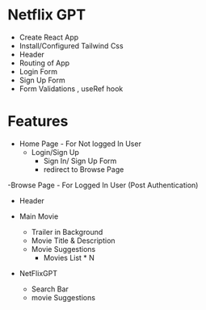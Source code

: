 # Netflix GPT

- Create React App
- Install/Configured Tailwind Css
- Header
- Routing of App
- Login Form
- Sign Up Form
- Form Validations , useRef hook

# Features

- Home Page - For Not logged In User
  - Login/Sign Up
    - Sign In/ Sign Up Form
    - redirect to Browse Page

-Browse Page - For Logged In User (Post Authentication)

- Header
- Main Movie

  - Trailer in Background
  - Movie Title & Description
  - Movie Suggestions
    - Movies List \* N

- NetFlixGPT
  - Search Bar
  - movie Suggestions
